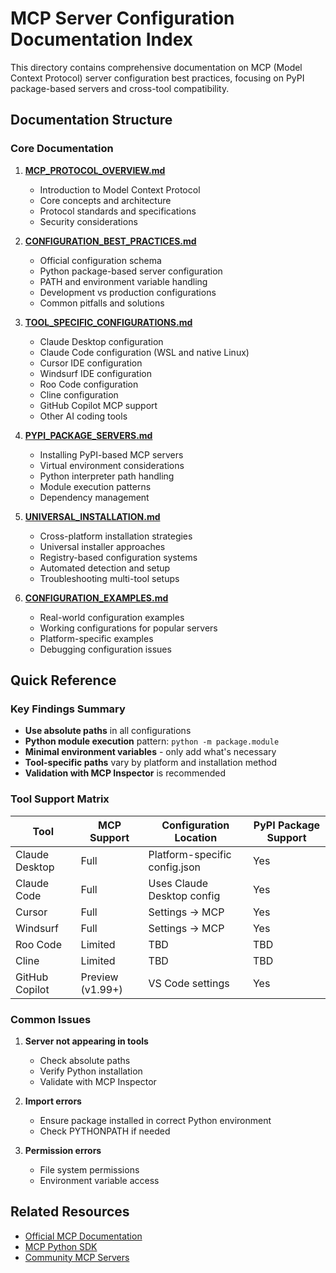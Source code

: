 # MCP Server Configuration Documentation Index

This directory contains comprehensive documentation on MCP (Model Context Protocol) server configuration best practices, focusing on PyPI package-based servers and cross-tool compatibility.

## Documentation Structure

### Core Documentation

1. **[MCP_PROTOCOL_OVERVIEW.md](./MCP_PROTOCOL_OVERVIEW.md)**
   - Introduction to Model Context Protocol
   - Core concepts and architecture
   - Protocol standards and specifications
   - Security considerations

2. **[CONFIGURATION_BEST_PRACTICES.md](./CONFIGURATION_BEST_PRACTICES.md)**
   - Official configuration schema
   - Python package-based server configuration
   - PATH and environment variable handling
   - Development vs production configurations
   - Common pitfalls and solutions

3. **[TOOL_SPECIFIC_CONFIGURATIONS.md](./TOOL_SPECIFIC_CONFIGURATIONS.md)**
   - Claude Desktop configuration
   - Claude Code configuration (WSL and native Linux)
   - Cursor IDE configuration
   - Windsurf IDE configuration
   - Roo Code configuration
   - Cline configuration
   - GitHub Copilot MCP support
   - Other AI coding tools

4. **[PYPI_PACKAGE_SERVERS.md](./PYPI_PACKAGE_SERVERS.md)**
   - Installing PyPI-based MCP servers
   - Virtual environment considerations
   - Python interpreter path handling
   - Module execution patterns
   - Dependency management

5. **[UNIVERSAL_INSTALLATION.md](./UNIVERSAL_INSTALLATION.md)**
   - Cross-platform installation strategies
   - Universal installer approaches
   - Registry-based configuration systems
   - Automated detection and setup
   - Troubleshooting multi-tool setups

6. **[CONFIGURATION_EXAMPLES.md](./CONFIGURATION_EXAMPLES.md)**
   - Real-world configuration examples
   - Working configurations for popular servers
   - Platform-specific examples
   - Debugging configuration issues

## Quick Reference

### Key Findings Summary

- **Use absolute paths** in all configurations
- **Python module execution** pattern: `python -m package.module`
- **Minimal environment variables** - only add what's necessary
- **Tool-specific paths** vary by platform and installation method
- **Validation with MCP Inspector** is recommended

### Tool Support Matrix

| Tool | MCP Support | Configuration Location | PyPI Package Support |
|------|-------------|----------------------|---------------------|
| Claude Desktop | Full | Platform-specific config.json | Yes |
| Claude Code | Full | Uses Claude Desktop config | Yes |
| Cursor | Full | Settings → MCP | Yes |
| Windsurf | Full | Settings → MCP | Yes |
| Roo Code | Limited | TBD | TBD |
| Cline | Limited | TBD | TBD |
| GitHub Copilot | Preview (v1.99+) | VS Code settings | Yes |

### Common Issues

1. **Server not appearing in tools**
   - Check absolute paths
   - Verify Python installation
   - Validate with MCP Inspector

2. **Import errors**
   - Ensure package installed in correct Python environment
   - Check PYTHONPATH if needed

3. **Permission errors**
   - File system permissions
   - Environment variable access

## Related Resources

- [Official MCP Documentation](https://modelcontextprotocol.io)
- [MCP Python SDK](https://github.com/modelcontextprotocol/python-sdk)
- [Community MCP Servers](https://github.com/modelcontextprotocol/servers)